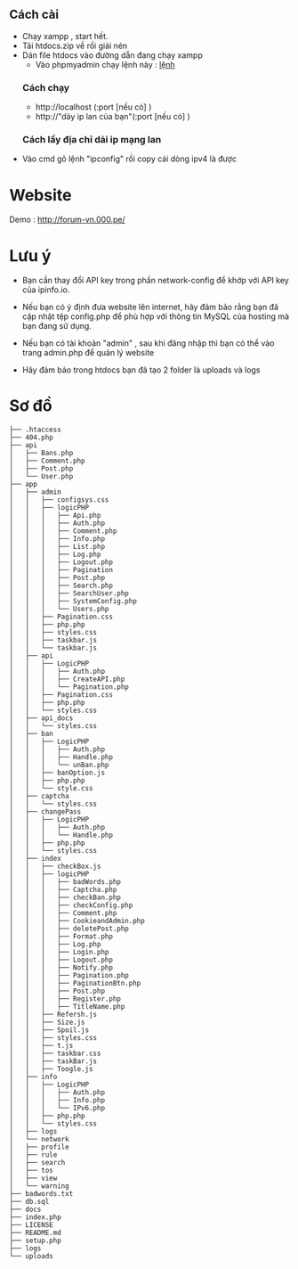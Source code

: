 ## Cách cài
- Chạy xampp , start hết.
- Tải htdocs.zip về rồi giải nén
- Dán file htdocs vào đường dẫn đang chạy xampp
  - Vào phpmyadmin chạy lệnh này :
    [lệnh](https://raw.githubusercontent.com/NhinQuanhLanCuoi9999/forum/refs/heads/main/db.sql) 
  ### Cách chạy
  - http://localhost (:port [nếu có] )
  - http://"dảy ip lan của bạn"(:port [nếu có] )
  ### Cách lấy địa chỉ dải ip mạng lan
- Vào cmd gõ lệnh "ipconfig" rồi copy cái dòng ipv4 là được
# Website
Demo : http://forum-vn.000.pe/
# Lưu ý

- Bạn cần thay đổi API key trong phần network-config để khớp với API key của ipinfo.io.

- Nếu bạn có ý định đưa website lên internet, hãy đảm bảo rằng bạn đã cập nhật tệp config.php để phù hợp với thông tin MySQL của hosting mà bạn đang sử dụng.

- Nếu bạn có tài khoản "admin" , sau khi đăng nhập thì bạn có thể vào trang admin.php để quản lý website 

- Hãy đảm bảo trong htdocs bạn đã tạo 2 folder là uploads và logs


# Sơ đồ 


```C:\xampp\htdocs
├── .htaccess
├── 404.php
├── api
│   ├── Bans.php
│   ├── Comment.php
│   ├── Post.php
│   └── User.php
├── app
│   ├── admin
│   │   ├── configsys.css
│   │   ├── logicPHP
│   │   │   ├── Api.php
│   │   │   ├── Auth.php
│   │   │   ├── Comment.php
│   │   │   ├── Info.php
│   │   │   ├── List.php
│   │   │   ├── Log.php
│   │   │   ├── Logout.php
│   │   │   ├── Pagination
│   │   │   ├── Post.php
│   │   │   ├── Search.php
│   │   │   ├── SearchUser.php
│   │   │   ├── SystemConfig.php
│   │   │   └── Users.php
│   │   ├── Pagination.css
│   │   ├── php.php
│   │   ├── styles.css
│   │   ├── taskbar.js
│   │   └── taskbar.js
│   ├── api
│   │   ├── LogicPHP
│   │   │   ├── Auth.php
│   │   │   ├── CreateAPI.php
│   │   │   └── Pagination.php
│   │   ├── Pagination.css
│   │   ├── php.php
│   │   └── styles.css
│   ├── api_docs
│   │   └── styles.css
│   ├── ban
│   │   ├── LogicPHP
│   │   │   ├── Auth.php
│   │   │   ├── Handle.php
│   │   │   └── unBan.php
│   │   ├── banOption.js
│   │   ├── php.php
│   │   └── style.css
│   ├── captcha
│   │   └── styles.css
│   ├── changePass
│   │   ├── LogicPHP
│   │   │   ├── Auth.php
│   │   │   └── Handle.php
│   │   ├── php.php
│   │   └── styles.css
│   ├── index
│   │   ├── checkBox.js
│   │   ├── logicPHP
│   │   │   ├── badWords.php
│   │   │   ├── Captcha.php
│   │   │   ├── checkBan.php
│   │   │   ├── checkConfig.php
│   │   │   ├── Comment.php
│   │   │   ├── CookieandAdmin.php
│   │   │   ├── deletePost.php
│   │   │   ├── Format.php
│   │   │   ├── Log.php
│   │   │   ├── Login.php
│   │   │   ├── Logout.php
│   │   │   ├── Notify.php
│   │   │   ├── Pagination.php
│   │   │   ├── PaginationBtn.php
│   │   │   ├── Post.php
│   │   │   ├── Register.php
│   │   │   ├── TitleName.php
│   │   ├── Refersh.js
│   │   ├── Size.js
│   │   ├── Spoil.js
│   │   ├── styles.css
│   │   ├── t.js
│   │   ├── taskbar.css
│   │   ├── taskBar.js
│   │   ├── Toogle.js
│   ├── info
│   │   ├── LogicPHP
│   │   │   ├── Auth.php
│   │   │   ├── Info.php
│   │   │   └── IPv6.php
│   │   ├── php.php
│   │   └── styles.css
│   ├── logs
│   └── network
│   ├── profile
│   ├── rule
│   ├── search
│   ├── tos
│   ├── view
│   └── warning
├── badwords.txt
├── db.sql
├── docs
├── index.php
├── LICENSE
├── README.md
├── setup.php
├── logs
└── uploads
```










































































